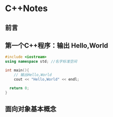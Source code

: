# C++Notes

## 前言

## 第一个C++程序：输出 Hello,World

```cpp
#include <iostream>
using namespace std; //名字标准空间

int main(){
    // 输出Hello,World
    cout << "Hello,World" << endl;

  return 0;
}

```

## 面向对象基本概念





## 